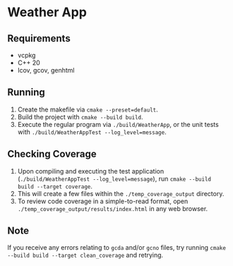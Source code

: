 # Weather App

## Requirements
- vcpkg
- C++ 20
- lcov, gcov, genhtml

## Running
1) Create the makefile via `cmake --preset=default`.
2) Build the project with `cmake --build build`.
3) Execute the regular program via `./build/WeatherApp`, or the unit tests with `./build/WeatherAppTest --log_level=message`.

## Checking Coverage
1) Upon compiling and executing the test application (`./build/WeatherAppTest --log_level=message`), run `cmake --build build --target coverage`.
2) This will create a few files within the `./temp_coverage_output` directory.
3) To review code coverage in a simple-to-read format, open `./temp_coverage_output/results/index.html` in any web browser.

## Note
If you receive any errors relating to `gcda` and/or `gcno` files, try running `cmake --build build --target clean_coverage` and retrying.